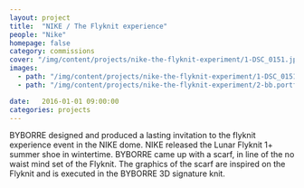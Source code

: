 ```yaml
---
layout: project
title:  "NIKE / The Flyknit experience"
people: "Nike"
homepage: false
category: commissions
cover: "/img/content/projects/nike-the-flyknit-experiment/1-DSC_0151.jpg"
images:
  - path: "/img/content/projects/nike-the-flyknit-experiment/1-DSC_0151.jpg"
  - path: "/img/content/projects/nike-the-flyknit-experiment/2-bb.portfolio-14.jpg"

date:   2016-01-01 09:00:00
categories: projects
---
```


BYBORRE designed and produced a lasting invitation to the flyknit experience event in the NIKE dome.
NIKE released the Lunar Flyknit 1+ summer shoe in wintertime. BYBORRE came up with a scarf, in line of the no waist
mind set of the Flyknit. The graphics of the scarf are inspired on the Flyknit and is executed in the BYBORRE 3D signature
knit.
